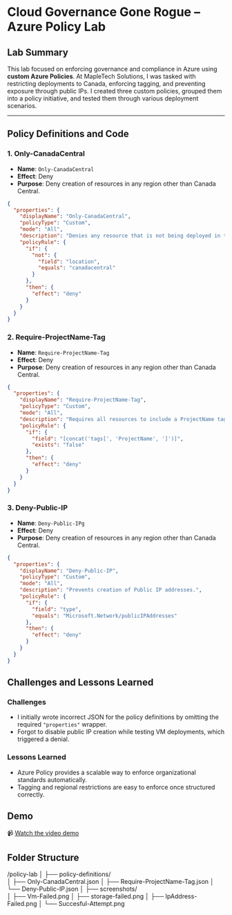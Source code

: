 # Cloud Governance Gone Rogue – Azure Policy Lab

##  Lab Summary
This lab focused on enforcing governance and compliance in Azure using **custom Azure Policies**. At MapleTech Solutions, I was tasked with restricting deployments to Canada, enforcing tagging, and preventing exposure through public IPs. I created three custom policies, grouped them into a policy initiative, and tested them through various deployment scenarios.

---

##  Policy Definitions and Code

### 1. **Only-CanadaCentral**
- **Name**: `Only-CanadaCentral`
- **Effect**: Deny
- **Purpose**: Deny creation of resources in any region other than Canada Central.

```json
{
  "properties": {
    "displayName": "Only-CanadaCentral",
    "policyType": "Custom",
    "mode": "All",
    "description": "Denies any resource that is not being deployed in the Canada Central region.",
    "policyRule": {
      "if": {
        "not": {
          "field": "location",
          "equals": "canadacentral"
        }
      },
      "then": {
        "effect": "deny"
      }
    }
  }
}
```
### 2. **Require-ProjectName-Tag**
- **Name**: `Require-ProjectName-Tag`
- **Effect**: Deny
- **Purpose**: Deny creation of resources in any region other than Canada Central.

```json
{
  "properties": {
    "displayName": "Require-ProjectName-Tag",
    "policyType": "Custom",
    "mode": "All",
    "description": "Requires all resources to include a ProjectName tag.",
    "policyRule": {
      "if": {
        "field": "[concat('tags[', 'ProjectName', ']')]",
        "exists": "false"
      },
      "then": {
        "effect": "deny"
      }
    }
  }
}
```
### 3. **Deny-Public-IP**
- **Name**: `Deny-Public-IPg`
- **Effect**: Deny
- **Purpose**: Deny creation of resources in any region other than Canada Central.

```json
{
  "properties": {
    "displayName": "Deny-Public-IP",
    "policyType": "Custom",
    "mode": "All",
    "description": "Prevents creation of Public IP addresses.",
    "policyRule": {
      "if": {
        "field": "type",
        "equals": "Microsoft.Network/publicIPAddresses"
      },
      "then": {
        "effect": "deny"
      }
    }
  }
}

```
##  Challenges and Lessons Learned
### Challenges
- I initially wrote incorrect JSON for the policy definitions by omitting the required `"properties"` wrapper.
- Forgot to disable public IP creation while testing VM deployments, which triggered a denial.

### Lessons Learned
- Azure Policy provides a scalable way to enforce organizational standards automatically.
- Tagging and regional restrictions are easy to enforce once structured correctly.
  
## Demo
📹 [Watch the video demo](https://youtu.be/363dLZ0euW0)

## Folder Structure
/policy-lab
│
├── policy-definitions/             
│   ├── Only-CanadaCentral.json
│   ├── Require-ProjectName-Tag.json
│   └── Deny-Public-IP.json
│
├── screenshots/                  
│   ├── Vm-Failed.png
│   ├── storage-failed.png
│   ├── IpAddress-Failed.png
│   └── Succesful-Attempt.png

